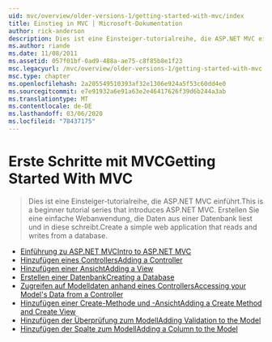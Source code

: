 ```yaml
---
uid: mvc/overview/older-versions-1/getting-started-with-mvc/index
title: Einstieg in MVC | Microsoft-Dokumentation
author: rick-anderson
description: Dies ist eine Einsteiger-tutorialreihe, die ASP.NET MVC einführt. Erstellen Sie eine einfache Webanwendung, die Daten aus einer Datenbank liest und in diese schreibt.
ms.author: riande
ms.date: 11/08/2011
ms.assetid: 057f01bf-0ad9-488a-ae75-c8f85b8e1f23
msc.legacyurl: /mvc/overview/older-versions-1/getting-started-with-mvc
msc.type: chapter
ms.openlocfilehash: 2a205549510393af32e1306e924a5f53c60dd4e0
ms.sourcegitcommit: e7e91932a6e91a63e2e46417626f39d6b244a3ab
ms.translationtype: MT
ms.contentlocale: de-DE
ms.lasthandoff: 03/06/2020
ms.locfileid: "78437175"
---
```

# <a name="getting-started-with-mvc"></a><span data-ttu-id="c5b33-104">Erste Schritte mit MVC</span><span class="sxs-lookup"><span data-stu-id="c5b33-104">Getting Started With MVC</span></span>

> <span data-ttu-id="c5b33-105">Dies ist eine Einsteiger-tutorialreihe, die ASP.NET MVC einführt.</span><span class="sxs-lookup"><span data-stu-id="c5b33-105">This is a beginner tutorial series that introduces ASP.NET MVC.</span></span> <span data-ttu-id="c5b33-106">Erstellen Sie eine einfache Webanwendung, die Daten aus einer Datenbank liest und in diese schreibt.</span><span class="sxs-lookup"><span data-stu-id="c5b33-106">Create a simple web application that reads and writes from a database.</span></span>

- [<span data-ttu-id="c5b33-107">Einführung zu ASP.NET MVC</span><span class="sxs-lookup"><span data-stu-id="c5b33-107">Intro to ASP.NET MVC</span></span>](getting-started-with-mvc-part1.md)
- [<span data-ttu-id="c5b33-108">Hinzufügen eines Controllers</span><span class="sxs-lookup"><span data-stu-id="c5b33-108">Adding a Controller</span></span>](getting-started-with-mvc-part2.md)
- [<span data-ttu-id="c5b33-109">Hinzufügen einer Ansicht</span><span class="sxs-lookup"><span data-stu-id="c5b33-109">Adding a View</span></span>](getting-started-with-mvc-part3.md)
- [<span data-ttu-id="c5b33-110">Erstellen einer Datenbank</span><span class="sxs-lookup"><span data-stu-id="c5b33-110">Creating a Database</span></span>](getting-started-with-mvc-part4.md)
- [<span data-ttu-id="c5b33-111">Zugreifen auf Modelldaten anhand eines Controllers</span><span class="sxs-lookup"><span data-stu-id="c5b33-111">Accessing your Model's Data from a Controller</span></span>](getting-started-with-mvc-part5.md)
- [<span data-ttu-id="c5b33-112">Hinzufügen einer Create-Methode und -Ansicht</span><span class="sxs-lookup"><span data-stu-id="c5b33-112">Adding a Create Method and Create View</span></span>](getting-started-with-mvc-part6.md)
- [<span data-ttu-id="c5b33-113">Hinzufügen der Überprüfung zum Modell</span><span class="sxs-lookup"><span data-stu-id="c5b33-113">Adding Validation to the Model</span></span>](getting-started-with-mvc-part7.md)
- [<span data-ttu-id="c5b33-114">Hinzufügen der Spalte zum Modell</span><span class="sxs-lookup"><span data-stu-id="c5b33-114">Adding a Column to the Model</span></span>](getting-started-with-mvc-part8.md)
